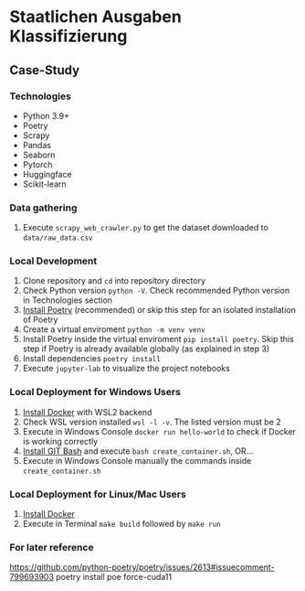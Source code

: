 # Staatlichen Ausgaben Klassifizierung

## Case-Study

### Technologies

- Python 3.9+
- Poetry
- Scrapy
- Pandas
- Seaborn
- Pytorch
- Huggingface
- Scikit-learn

### Data gathering

1. Execute `scrapy_web_crawler.py` to get the dataset downloaded to `data/raw_data.csv`

### Local Development

1. Clone repository and `cd` into repository directory
2. Check Python version `python -V`. Check recommended Python version in Technologies section
3. [Install Poetry](https://python-poetry.org/docs/#installation) (recommended) or skip this step for an isolated installation of Poetry
4. Create a virtual enviroment `python -m venv venv`
5. Install Poetry inside the virtual enviroment `pip install poetry`. Skip this step if Poetry is already available globally (as explained in step 3)
6. Install dependencies `poetry install`
7. Execute `jupyter-lab` to visualize the project notebooks

### Local Deployment for Windows Users

1. [Install Docker](https://docs.docker.com/desktop/windows/install/) with WSL2 backend
2. Check WSL version installed `wsl -l -v`. The listed version must be 2
3. Execute in Windows Console `docker run hello-world` to check if Docker is working correctly
4. [Install GIT Bash](https://gitforwindows.org/) and execute `bash create_container.sh`, OR...
5. Execute in Windows Console manually the commands inside `create_container.sh`

### Local Deployment for Linux/Mac Users

1. [Install Docker](https://www.docker.com/products/docker-desktop)
2. Execute in Terminal `make build` followed by `make run`

### For later reference

https://github.com/python-poetry/poetry/issues/2613#issuecomment-799693903
poetry install
poe force-cuda11
